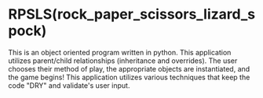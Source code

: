 # RPSLS(rock_paper_scissors_lizard_spock)
This is an object oriented program written in python. This application utilizes parent/child relationships (inheritance and overrides). The user chooses their method of play, the appropriate objects are instantiated, and the game begins! This application utilizes various techniques that keep the code "DRY" and validate's user input.
